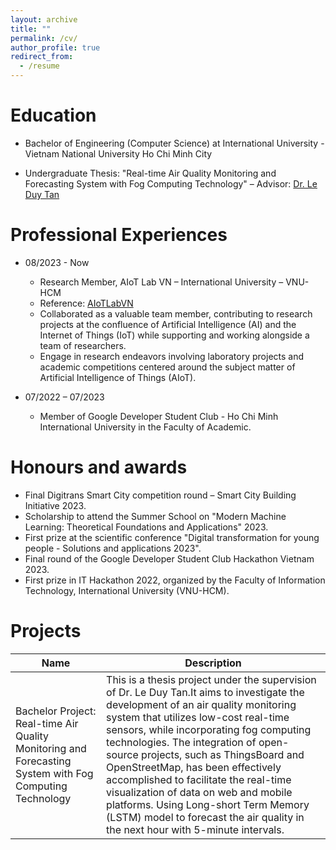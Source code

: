 ```yaml
---
layout: archive
title: ""
permalink: /cv/
author_profile: true
redirect_from:
  - /resume
---
```


Education
======
* Bachelor of Engineering (Computer Science) at International University - Vietnam National University Ho Chi Minh City
- Undergraduate Thesis: "Real-time Air Quality Monitoring and Forecasting System with Fog Computing Technology" – Advisor: [Dr. Le Duy Tan](https://www.leduytanit.com/)

Professional Experiences
======
* 08/2023 - Now
  * Research Member, AIoT Lab VN – International University – VNU-HCM
  * Reference: [AIoTLabVN](https://aiotlab.vn/)
  * Collaborated as a valuable team member, contributing to research projects at the confluence of Artificial Intelligence (AI) and the Internet of Things (IoT) while supporting and working alongside a team of researchers.
  * Engage in research endeavors involving laboratory projects and academic competitions centered around the subject matter of Artificial Intelligence of Things (AIoT).

* 07/2022 – 07/2023
  * Member of Google Developer Student Club - Ho Chi Minh International University in the Faculty of Academic.

Honours and awards
======
* Final Digitrans Smart City competition round – Smart City Building Initiative 2023.
* Scholarship to attend the Summer School on "Modern Machine Learning: Theoretical Foundations
and Applications" 2023.
* First prize at the scientific conference "Digital transformation for young people - Solutions and
applications 2023".
* Final round of the Google Developer Student Club Hackathon Vietnam 2023.
* First prize in IT Hackathon 2022, organized by the Faculty of Information Technology, International
University (VNU-HCM).

Projects
======
| Name            |  Description                                                |
| --------         |  ------------------------------------------------------------ |
| Bachelor Project: Real-time Air Quality Monitoring and Forecasting System with Fog Computing Technology | This is a thesis project under the supervision of Dr. Le Duy Tan.It aims to investigate the development of an air quality monitoring system that utilizes low-cost real-time sensors, while incorporating fog computing technologies. The integration of open-source projects, such as ThingsBoard and OpenStreetMap, has been effectively accomplished to facilitate the real-time visualization of data on web and mobile platforms. Using Long-short Term Memory (LSTM) model to forecast the air quality in the next hour with 5-minute intervals. |

 



